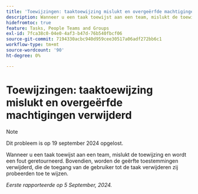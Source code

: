 ```yaml
---
title: 'Toewijzingen: taaktoewijzing mislukt en overgeërfde machtigingen verwijderd'
description: Wanneer u een taak toewijst aan een team, mislukt de toewijzing en wordt een fout geretourneerd. Bovendien, worden de geërfte toestemmingen verwijderd, die de toegang van de gebruiker tot de taak verwijderen zij probeerden toe te wijzen.
hidefromtoc: true
feature: Tasks, People Teams and Groups
exl-id: 7fca38c0-04e0-4af3-b47d-76b540fbcf06
source-git-commit: 7194330acbc940d959cee30517a06adf272bb6c1
workflow-type: tm+mt
source-wordcount: '90'
ht-degree: 0%

---
```


# Toewijzingen: taaktoewijzing mislukt en overgeërfde machtigingen verwijderd

>[!NOTE]
>
>Dit probleem is op 19 september 2024 opgelost.

Wanneer u een taak toewijst aan een team, mislukt de toewijzing en wordt een fout geretourneerd. Bovendien, worden de geërfte toestemmingen verwijderd, die de toegang van de gebruiker tot de taak verwijderen zij probeerden toe te wijzen.

_Eerste rapporteerde op 5 September, 2024._
